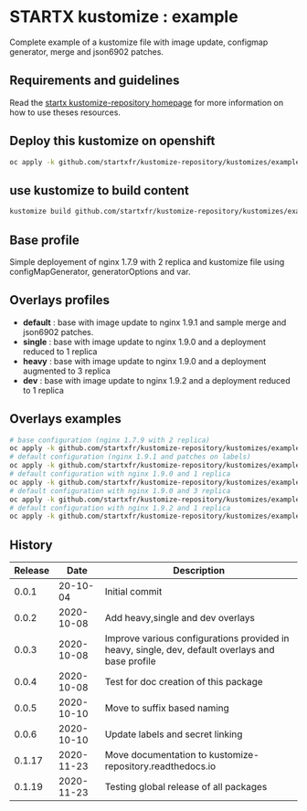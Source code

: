 # STARTX kustomize : example

Complete example of a kustomize file with image update, configmap generator, merge and json6902 patches.

## Requirements and guidelines

Read the [startx kustomize-repository homepage](https://startxfr.github.io/kustomize-repository) for
more information on how to use theses resources.

## Deploy this kustomize on openshift

```bash
oc apply -k github.com/startxfr/kustomize-repository/kustomizes/example
```

## use kustomize to build content

```bash
kustomize build github.com/startxfr/kustomize-repository/kustomizes/example
```

## Base profile

Simple deployement of nginx 1.7.9 with 2 replica and kustomize file using configMapGenerator, generatorOptions and var.

## Overlays profiles

- **default** : base with image update to nginx 1.9.1 and sample merge and json6902 patches.
- **single** : base with image update to nginx 1.9.0 and a deployment reduced to 1 replica
- **heavy** :  base with image update to nginx 1.9.0 and a deployment augmented to 3 replica
- **dev** : base with image update to nginx 1.9.2 and a deployment reduced to 1 replica

## Overlays examples

```bash
# base configuration (nginx 1.7.9 with 2 replica)
oc apply -k github.com/startxfr/kustomize-repository/kustomizes/example/base
# default configuration (nginx 1.9.1 and patches on labels)
oc apply -k github.com/startxfr/kustomize-repository/kustomizes/example/overlays/default
# default configuration with nginx 1.9.0 and 1 replica
oc apply -k github.com/startxfr/kustomize-repository/kustomizes/example/overlays/single
# default configuration with nginx 1.9.0 and 3 replica
oc apply -k github.com/startxfr/kustomize-repository/kustomizes/example/overlays/heavy
# default configuration with nginx 1.9.2 and 1 replica
oc apply -k github.com/startxfr/kustomize-repository/kustomizes/example/overlays/dev
```

## History

| Release | Date       | Description
| ------- | ---------- | ---------------------------------
| 0.0.1   | 20-10-04   | Initial commit
| 0.0.2   | 2020-10-08 | Add heavy,single and dev overlays
| 0.0.3   | 2020-10-08 | Improve various configurations provided in heavy, single, dev, default overlays and base profile
| 0.0.4   | 2020-10-08 | Test for doc creation of this package
| 0.0.5   | 2020-10-10 | Move to suffix based naming
| 0.0.6   | 2020-10-10 | Update labels and secret linking
| 0.1.17   | 2020-11-23 | Move documentation to kustomize-repository.readthedocs.io
| 0.1.19   | 2020-11-23 | Testing global release of all packages
